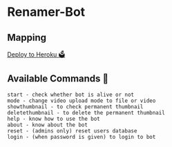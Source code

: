 # Renamer-Bot
## Mapping
[Deploy to Heroku 🗳](https://github.com/Ns-Bots/TG-RENAMER-BOT#deploy-to-heroku-)
## Available Commands 🤖
```
start - check whether bot is alive or not
mode - change video upload mode to file or video
showthumbnail - to check permanent thumbnail
deletethumbnail - to delete the permanent thumbnail
help - know how to use the bot
about - know about the bot
reset - (admins only) reset users database
login - (when password is given) to login to bot
```